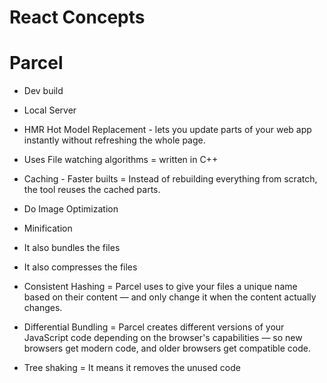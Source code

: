 # React Concepts

# Parcel

- Dev build
- Local Server
- HMR Hot Model Replacement - lets you update parts of your web app instantly without refreshing the whole page.
- Uses File watching algorithms = written in C++
- Caching - Faster builts = Instead of rebuilding everything from scratch, the tool reuses the cached parts.
- Do Image Optimization
- Minification
- It also bundles the files
- It also compresses the files
- Consistent Hashing = Parcel uses to give your files a unique name based on their content — and only change it when the content actually changes.
- Differential Bundling = Parcel creates different versions of your JavaScript code depending on the browser's capabilities — so new browsers get modern code, and older browsers get compatible code.

- Tree shaking = It means it removes the unused code
